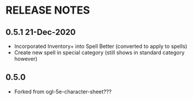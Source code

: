 # RELEASE NOTES
## 0.5.1 21-Dec-2020
- Incorporated Inventory+ into Spell Better (converted to apply to spells)
- Create new spell in special category (still shows in standard category however)
## 0.5.0 
- Forked from ogl-5e-character-sheet???

